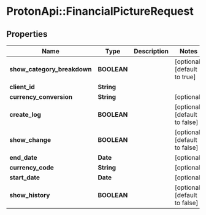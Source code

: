 # ProtonApi::FinancialPictureRequest

## Properties
Name | Type | Description | Notes
------------ | ------------- | ------------- | -------------
**show_category_breakdown** | **BOOLEAN** |  | [optional] [default to true]
**client_id** | **String** |  | 
**currency_conversion** | **String** |  | [optional] 
**create_log** | **BOOLEAN** |  | [optional] [default to false]
**show_change** | **BOOLEAN** |  | [optional] [default to false]
**end_date** | **Date** |  | [optional] 
**currency_code** | **String** |  | [optional] 
**start_date** | **Date** |  | [optional] 
**show_history** | **BOOLEAN** |  | [optional] [default to false]


